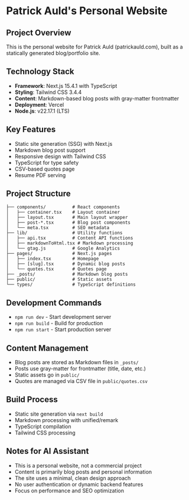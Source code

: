 # Patrick Auld's Personal Website

## Project Overview
This is the personal website for Patrick Auld (patrickauld.com), built as a statically generated blog/portfolio site.

## Technology Stack
- **Framework**: Next.js 15.4.1 with TypeScript
- **Styling**: Tailwind CSS 3.4.4
- **Content**: Markdown-based blog posts with gray-matter frontmatter
- **Deployment**: Vercel
- **Node.js**: v22.17.1 (LTS)

## Key Features
- Static site generation (SSG) with Next.js
- Markdown blog post support
- Responsive design with Tailwind CSS
- TypeScript for type safety
- CSV-based quotes page
- Resume PDF serving

## Project Structure
```
├── components/          # React components
│   ├── container.tsx    # Layout container
│   ├── layout.tsx       # Main layout wrapper
│   ├── post-*.tsx       # Blog post components
│   └── meta.tsx         # SEO metadata
├── lib/                 # Utility functions
│   ├── api.tsx          # Content API functions
│   ├── markdownToHtml.tsx # Markdown processing
│   └── gtag.js          # Google Analytics
├── pages/               # Next.js pages
│   ├── index.tsx        # Homepage
│   ├── [slug].tsx       # Dynamic blog posts
│   └── quotes.tsx       # Quotes page
├── _posts/              # Markdown blog posts
├── public/              # Static assets
└── types/               # TypeScript definitions
```

## Development Commands
- `npm run dev` - Start development server
- `npm run build` - Build for production
- `npm run start` - Start production server

## Content Management
- Blog posts are stored as Markdown files in `_posts/`
- Posts use gray-matter for frontmatter (title, date, etc.)
- Static assets go in `public/`
- Quotes are managed via CSV file in `public/quotes.csv`

## Build Process
- Static site generation via `next build`
- Markdown processing with unified/remark
- TypeScript compilation
- Tailwind CSS processing

## Notes for AI Assistant
- This is a personal website, not a commercial project
- Content is primarily blog posts and personal information
- The site uses a minimal, clean design approach
- No user authentication or dynamic backend features
- Focus on performance and SEO optimization